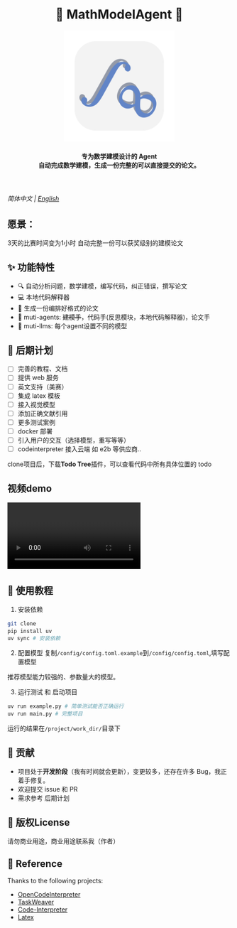 <h1 align="center">🤖 MathModelAgent 📐</h1>
<p align="center">
    <img src="./docs/icon.png" height="250px">
</p>
<h4 align="center">
    专为数学建模设计的 Agent<br>
    自动完成数学建模，生成一份完整的可以直接提交的论文。
</h4>

<br>

<h6>简体中文 | <a href="README_EN.md">English</a></h5>


## 愿景：

3天的比赛时间变为1小时
自动完整一份可以获奖级别的建模论文

## ✨ 功能特性

- 🔍 自动分析问题，数学建模，编写代码，纠正错误，撰写论文
- 💻 本地代码解释器
- 📝 生成一份编排好格式的论文
- 🤝 muti-agents: ~~建模手~~，代码手(反思模块，本地代码解释器)，论文手
- 🔄 muti-llms: 每个agent设置不同的模型

## 🚀 后期计划

- [ ] 完善的教程、文档
- [ ] 提供 web 服务
- [ ] 英文支持（美赛）
- [ ] 集成 latex 模板
- [ ] 接入视觉模型
- [ ] 添加正确文献引用
- [ ] 更多测试案例
- [ ] docker 部署
- [ ] 引入用户的交互（选择模型，重写等等）
- [ ] codeinterpreter 接入云端 如 e2b 等供应商..

clone项目后，下载**Todo Tree**插件，可以查看代码中所有具体位置的 todo

## 视频demo
<video src=""></video>

## 📖 使用教程

1. 安装依赖
```bash
git clone
pip install uv
uv sync # 安装依赖
```
2. 配置模型
复制`/config/config.toml.example`到`/config/config.toml`,填写配置模型

推荐模型能力较强的、参数量大的模型。

3. 运行测试 和 启动项目
```bash
uv run example.py # 简单测试能否正确运行
uv run main.py # 完整项目
```

运行的结果在`/project/work_dir/`目录下

## 🤝 贡献

- 项目处于**开发阶段**（我有时间就会更新），变更较多，还存在许多 Bug，我正着手修复。
- 欢迎提交 issue 和 PR
- 需求参考 后期计划

## 📄 版权License

请勿商业用途，商业用途联系我（作者）

## 🙏 Reference
Thanks to the following projects:
- [OpenCodeInterpreter](https://github.com/OpenCodeInterpreter/OpenCodeInterpreter/tree/main)
- [TaskWeaver](https://github.com/microsoft/TaskWeaver)
- [Code-Interpreter](https://github.com/MrGreyfun/Local-Code-Interpreter/tree/main)
- [Latex](https://github.com/Veni222987/MathModelingLatexTemplate/tree/main)